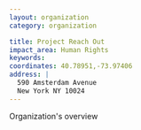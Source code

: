 ```yaml
---
layout: organization
category: organization

title: Project Reach Out
impact_area: Human Rights
keywords: 
coordinates: 40.78951,-73.97406
address: |
  590 Amsterdam Avenue
  New York NY 10024
---
```

Organization's overview
